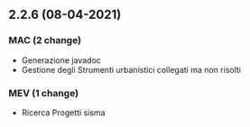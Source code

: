 ## 2.2.6 (08-04-2021)
### MAC (2 change)
- Generazione javadoc
- Gestione degli Strumenti urbanistici collegati ma non risolti
### MEV (1 change)
- Ricerca Progetti sisma
